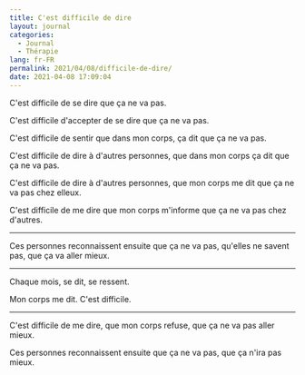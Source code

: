 ```yaml
---
title: C'est difficile de dire
layout: journal
categories:
  - Journal
  - Thérapie
lang: fr-FR
permalink: 2021/04/08/difficile-de-dire/
date: 2021-04-08 17:09:04
---
```


C'est difficile de se dire que ça ne va pas.

C'est difficile d'accepter de se dire que ça ne va pas.

C'est difficile de sentir que dans mon corps, ça dit que ça ne va pas.

C'est difficile de dire à d'autres personnes, que dans mon corps ça dit que ça ne va pas.

C'est difficile de dire à d'autres personnes, que mon corps me dit que ça ne va pas chez elleux.

C'est difficile de me dire que mon corps m'informe que ça ne va pas chez d'autres.

---

Ces personnes reconnaissent ensuite que ça ne va pas, qu'elles ne savent pas, que ça va aller mieux.

---

Chaque mois, se dit, se ressent.

Mon corps me dit. C'est difficile.

---

C'est difficile de me dire, que mon corps refuse, que ça ne va pas aller mieux.

Ces personnes reconnaissent ensuite que ça ne va pas, que ça n'ira pas mieux.
